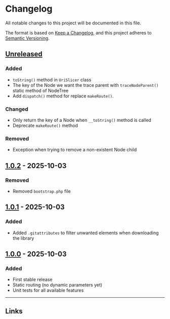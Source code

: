 # Changelog
All notable changes to this project will be documented in this file.

The format is based on [Keep a Changelog](https://keepachangelog.com/en/1.0.0/),
and this project adheres to [Semantic Versioning](https://semver.org/).

## [Unreleased]
### Added
- `toString()` method in `UriSlicer` class
- The key of the Node we want the trace parent with `traceNodeParent()` static method of NodeTree
- Add `dispatch()` method for replace `makeRoute()`.

### Changed
- Only return the key of a Node when `__toString()` method is called
- Deprecate `makeRoute()` method

### Removed
- Exception when trying to remove a non-existent Node child

## [1.0.2] - 2025-10-03
### Removed
- Removed `bootstrap.php` file

## [1.0.1] - 2025-10-03
### Added
- Added `.gitattributes` to filter unwanted elements when downloading the library

## [1.0.0] - 2025-10-03
### Added
- First stable release
- Static routing (no dynamic parameters yet)
- Unit tests for all available features

---

## Links

[Unreleased]: https://github.com/AkidoLD/SimpleRoute/compare/v1.0.2...HEAD  
[1.0.2]: https://github.com/AkidoLD/SimpleRoute/compare/v1.0.1...v1.0.2  
[1.0.1]: https://github.com/AkidoLD/SimpleRoute/compare/v1.0.0...v1.0.1  
[1.0.0]: https://github.com/AkidoLD/SimpleRoute/releases/tag/v1.0.0
